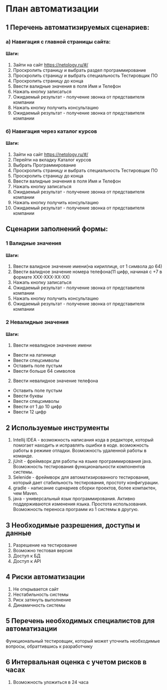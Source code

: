 # План автоматизации
## 1 Перечень автоматизируемых сценариев:
### а) Навигация с главной страницы сайта:
#### Шаги:
1) Зайти на сайт https://netology.ru/#/
2) Проскролить страницу и выбрать раздел программирование
3) Проскролить страницу и выбрать специальность Тестировщик ПО
4) Проскролить страницу до конца
5) Ввести валидные значения в поля Имя и Телефон
6) Нажать кнопку записаться
7) Ожидаемый результат - получение звонка от представителя компании
8) Нажать кнопку получить консультацию
9) Ожидаемый результат - получение звонка от представителя компании
####
### б) Навигация  через каталог курсов
#### Шаги:
1) Зайти на сайт https://netology.ru/#/
2) Перейти на вкладку Каталог курсов
3) Выбрать Программирование
4) Проскролить страницу и выбрать специальность Тестировщик ПО
5) Проскролить страницу до конца
6) Ввести валидные значения в поля Имя и Телефон
7) Нажать кнопку записаться
8) Ожидаемый результат - получение звонка от представителя компании
9) Нажать кнопку получить консультацию
10) Ожидаемый результат - получение звонка от представителя компании
####
## Сценарии заполнений формы:
### 1 Валидные значения
#### Шаги:
1. Ввести валидное значение имени(на кириллице, от 1 символа до 64)
2. Ввести валидное значение номера телефона(11 цифр, начиная с +7 в формате ХХХ-ХХХ-ХХ-ХХ)
3. Нажать кнопку записаться
4. Ожидаемый результат - получение звонка от представителя компании
5. Нажать кнопку получить консультацию
6. Ожидаемый результат - получение звонка от представителя компании
####
### 2 Невалидные значения
#### Шаги:
1. Ввести невалидное значение имени
- Ввести на латинице
- Ввести спецсимволы
- Оставить поле пустым
- Ввести больше 64 символов
2. Ввести невалидное значение телефона
- Оставить поле пустым
- Ввести буквы
- Ввести спецсимволы
- Ввести от 1 до 10 цифр
- Ввести 12 цифр
####
## 2 Используемые инструменты
1. Intellij IDEA - возможность написания кода в редакторе, который
   помогает находить и исправлять ошибки в коде. возможность работы в режиме
   отладки. Возможность удаленной работы в команде.
2. jUnit - фреймворк для работы на языке программирования java.
   Возможность тестирования функциональности компонентов системы.
3. Selenide - фреймворк для автоматизированного тестирования, который дает
   стабильность тестирования, простоту конфигурации.
4. gradle - написание  сценариев сборки проектов, более компактен, чем Maven.
5. java - универсальный язык программирования. Активно поддерживаются изменения языка.
   Простота использования. Возможность переноса программ из 1 системы в другую.
####
## 3 Необходимые разрешения, доступы и данные
1. Разрешение на тестирование
2. Возможно тестовая версия
3. Доступ к БД
4. Доступ к API
####
## 4 Риски автоматизации
1) Не открывается сайт
2) Нестабильность системы
3) Риск затянуть выполнение
4) Динамичность системы
####
## 5 Перечень необходимых специалистов для автоматизации
Функциональный тестировщик, который может уточнить необходимые вопросы, обраттившись к разработчику
## 6 Интервальная оценка с учетом рисков в часах
1. Возможность уложиться в 24 часа